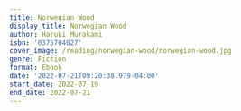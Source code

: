 ```yaml
---
title: Norwegian Wood
display_title: Norwegian Wood
author: Haruki Murakami
isbn: '0375704027'
cover_image: /reading/norwegian-wood/norwegian-wood.jpg
genre: Fiction
format: Ebook
date: '2022-07-21T09:20:38.979-04:00'
start_date: 2022-07-19
end_date: 2022-07-21
---
```


